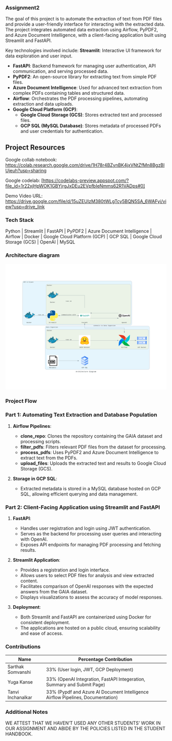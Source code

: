 ### Assignment2

The goal of this project is to automate the extraction of text from PDF files and provide a user-friendly interface for interacting with the extracted data. The project integrates automated data extraction using Airflow, PyPDF2, and Azure Document Intelligence, with a client-facing application built using Streamlit and FastAPI.


Key technologies involved include:
 **Streamlit**: Interactive UI framework for data exploration and user input.
- **FastAPI**: Backend framework for managing user authentication, API communication, and serving processed data.
- **PyPDF2**: An open-source library for extracting text from simple PDF files.
- **Azure Document Intelligence**: Used for advanced text extraction from complex PDFs containing tables and structured data.
- **Airflow**: Orchestrates the PDF processing pipelines, automating extraction and data uploads.
- **Google Cloud Platform (GCP)**:
  - **Google Cloud Storage (GCS)**: Stores extracted text and processed files.
  - **GCP SQL (MySQL Database)**: Stores metadata of processed PDFs and user credentials for authentication.

## Project Resources

Google collab notebook: https://colab.research.google.com/drive/1H78r4BZynBK4jxVNtZfMn8BgzBlUjeuh?usp=sharing

Google codelab: [https://codelabs-preview.appspot.com/?file_id=1r22xjHpWOK1GBYjrgJxDEu2EVpfbIeNmms62R1VADps#0]

Demo Video URL: https://drive.google.com/file/d/15uZEUIzM380tWLgTcy5BQN5SA_6WAFyi/view?usp=drive_link

### Tech Stack
Python | Streamlit | FastAPI | PyPDF2 | Azure Document Intelligence | Airflow | Docker | Google Cloud Platform (GCP) | GCP SQL | Google Cloud Storage (GCS) | OpenAI | MySQL

### Architecture diagram ###

![image](Diagrams/architecture_diagram.png)

### Project Flow

### Part 1: Automating Text Extraction and Database Population
1. **Airflow Pipelines**:
   - **clone_repo**: Clones the repository containing the GAIA dataset and processing scripts.
   - **filter_pdfs**: Filters relevant PDF files from the dataset for processing.
   - **process_pdfs**: Uses PyPDF2 and Azure Document Intelligence to extract text from the PDFs.
   - **upload_files**: Uploads the extracted text and results to Google Cloud Storage (GCS).

2. **Storage in GCP SQL**:
   - Extracted metadata is stored in a MySQL database hosted on GCP SQL, allowing efficient querying and data management.

### Part 2: Client-Facing Application using Streamlit and FastAPI
1. **FastAPI**:
   - Handles user registration and login using JWT authentication.
   - Serves as the backend for processing user queries and interacting with OpenAI.
   - Exposes API endpoints for managing PDF processing and fetching results.
   
2. **Streamlit Application**:
   - Provides a registration and login interface.
   - Allows users to select PDF files for analysis and view extracted content.
   - Facilitates comparison of OpenAI responses with the expected answers from the GAIA dataset.
   - Displays visualizations to assess the accuracy of model responses.

3. **Deployment**:
   - Both Streamlit and FastAPI are containerized using Docker for consistent deployment.
   - The applications are hosted on a public cloud, ensuring scalability and ease of access.


### Contributions

| Name                            | Percentage Contribution |
| ------------------------------- | ----------------------- |
| Sarthak Somvanshi               | 33% (User login, JWT, GCP Deployment)                    |
| Yuga Kanse                      | 33%  (OpenAI Integration, FastAPI Integeration, Summary and Submit Page)                  |
| Tanvi Inchanalkar               | 33% (Pypdf and Azure AI Document Intelligence Airflow Pipelines, Documentation)                   |

### Additional Notes
WE ATTEST THAT WE HAVEN’T USED ANY OTHER STUDENTS’ WORK IN OUR ASSIGNMENT AND ABIDE BY THE POLICIES LISTED IN THE STUDENT HANDBOOK. 


